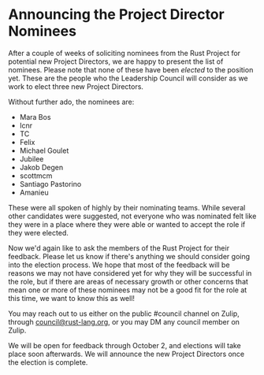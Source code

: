 # Announcing the Project Director Nominees

After a couple of weeks of soliciting nominees from the Rust Project for potential new Project Directors, we are happy to present the list of nominees. Please note that none of these have been *elected* to the position yet. These are the people who the Leadership Council will consider as we work to elect three new Project Directors.

Without further ado, the nominees are:

- Mara Bos
- lcnr
- TC
- Felix
- Michael Goulet
- Jubilee
- Jakob Degen
- scottmcm
- Santiago Pastorino
- Amanieu

These were all spoken of highly by their nominating teams. While several other candidates were suggested, not everyone who was nominated felt like they were in a place where they were able or wanted to accept the role if they were elected.

Now we'd again like to ask the members of the Rust Project for their feedback. Please let us know if there's anything we should consider going into the election process. We hope that most of the feedback will be reasons we may not have considered yet for why they will be successful in the role, but if there are areas of necessary growth or other concerns that mean one or more of these nominees may not be a good fit for the role at this time, we want to know this as well!

You may reach out to us either on the public #council channel on Zulip, through <council@rust-lang.org>, or you may DM any council member on Zulip.

We will be open for feedback through October 2, and elections will take place soon afterwards. We will announce the new Project Directors once the election is complete.
